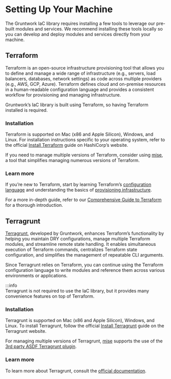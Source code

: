 # Setting Up Your Machine

The Gruntwork IaC library requires installing a few tools to leverage our pre-built modules and services. We recommend installing these tools locally so you can develop and deploy modules and services directly from your machine.

## Terraform

Terraform is an open-source infrastructure provisioning tool that allows you to define and manage a wide range of infrastructure (e.g., servers, load balancers, databases, network settings) as code across multiple providers (e.g., AWS, GCP, Azure). Terraform defines cloud and on-premise resources in a human-readable configuration language and provides a consistent workflow for provisioning and managing infrastructure.

Gruntwork’s IaC library is built using Terraform, so having Terraform installed is required.

### Installation  

Terraform is supported on Mac (x86 and Apple Silicon), Windows, and Linux. For installation instructions specific to your operating system, refer to the official [Install Terraform](https://developer.hashicorp.com/terraform/tutorials/aws-get-started/install-cli#install-cli) guide on HashiCorp’s website.  

If you need to manage multiple versions of Terraform, consider using [mise](https://github.com/jdx/mise), a tool that simplifies managing numerous versions of Terraform.  

### Learn more

If you’re new to Terraform, start by learning Terraform’s [configuration language](https://developer.hashicorp.com/terraform/language) and understanding the basics of [provisioning infrastructure](https://developer.hashicorp.com/terraform/cli/run).

For a more in-depth guide, refer to our [Comprehensive Guide to Terraform](https://blog.gruntwork.io/a-comprehensive-guide-to-terraform-b3d32832baca) for a thorough introduction.  

## Terragrunt

[Terragrunt](https://terragrunt.gruntwork.io), developed by Gruntwork, enhances Terraform’s functionality by helping you maintain DRY configurations, manage multiple Terraform modules, and streamline remote state handling. It enables simultaneous execution of Terraform commands, centralizes Terraform state configuration, and simplifies the management of repeatable CLI arguments.

Since Terragrunt relies on Terraform, you can continue using the Terraform configuration language to write modules and reference them across various environments or applications.  

:::info  
Terragrunt is not required to use the IaC library, but it provides many convenience features on top of Terraform.  

### Installation  

Terragrunt is supported on Mac (x86 and Apple Silicon), Windows, and Linux. To install Terragrunt, follow the official [Install Terragrunt](https://terragrunt.gruntwork.io/docs/getting-started/install/) guide on the Terragrunt website.  

For managing multiple versions of Terragrunt, [mise](https://github.com/jdx/mise) supports the use of the [3rd party ASDF Terragrunt plugin](https://github.com/lotia/asdf-terragrunt).  

### Learn more  

To learn more about Terragrunt, consult the [official documentation](https://terragrunt.gruntwork.io/docs/).  
